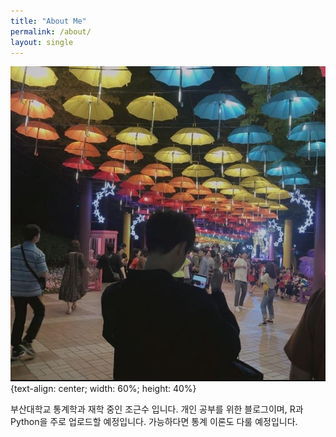 ```yaml
---
title: "About Me"
permalink: /about/
layout: single
---
```


![bio-profile-photo2](../assets/images/bio-profile-photo2.jpg){text-align: center; width: 60%; height: 40%}


 부산대학교 통계학과 재학 중인 조근수 입니다. 개인 공부를 위한 블로그이며, R과 Python을 주로 업로드할 예정입니다.
 가능하다면 통계 이론도 다룰 예정입니다. 
